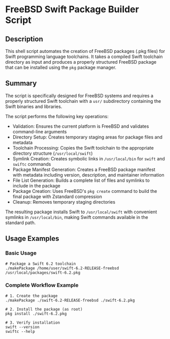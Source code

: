 # FreeBSD Swift Package Builder Script

## Description

This shell script automates the creation of FreeBSD packages (.pkg files) for Swift programming language toolchains. It takes a compiled Swift toolchain directory as input and produces a properly structured FreeBSD package that can be installed using the `pkg` package manager.

## Summary

The script is specifically designed for FreeBSD systems and requires a properly structured Swift toolchain with a `usr/` subdirectory containing the Swift binaries and libraries.

The script performs the following key operations:

- Validation: Ensures the current platform is FreeBSD and validates command-line arguments
- Directory Setup: Creates temporary staging areas for package files and metadata
- Toolchain Processing: Copies the Swift toolchain to the appropriate directory structure (`/usr/local/swift`)
- Symlink Creation: Creates symbolic links in `/usr/local/bin` for `swift` and `swiftc` commands
- Package Manifest Generation: Creates a FreeBSD package manifest with metadata including version, description, and maintainer information
- File List Generation: Builds a complete list of files and symlinks to include in the package
- Package Creation: Uses FreeBSD's `pkg create` command to build the final package with Zstandard compression
- Cleanup: Removes temporary staging directories

The resulting package installs Swift to `/usr/local/swift` with convenient symlinks in `/usr/local/bin`, making Swift commands available in the standard path.

## Usage Examples

### Basic Usage

```
# Package a Swift 6.2 toolchain
./makePackage /home/user/swift-6.2-RELEASE-freebsd /usr/local/packages/swift-6.2.pkg
```

### Complete Workflow Example

```
# 1. Create the package
./makePackage ./swift-6.2-RELEASE-freebsd ./swift-6.2.pkg

# 2. Install the package (as root)
pkg install ./swift-6.2.pkg

# 3. Verify installation
swift --version
swiftc --help
```

